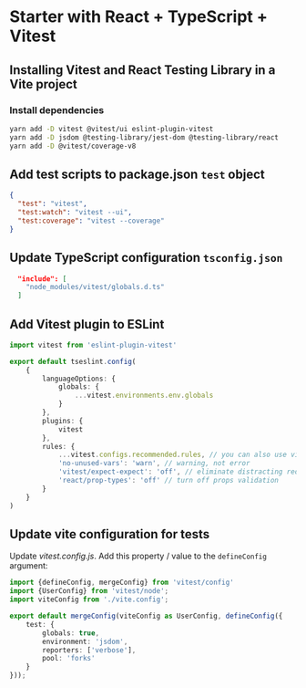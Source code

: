 # Starter with React + TypeScript + Vitest

## Installing Vitest and React Testing Library in a Vite project

### Install dependencies

```sh
yarn add -D vitest @vitest/ui eslint-plugin-vitest
yarn add -D jsdom @testing-library/jest-dom @testing-library/react
yarn add -D @vitest/coverage-v8
```

## Add test scripts to package.json `test` object

```json
{
  "test": "vitest",
  "test:watch": "vitest --ui",
  "test:coverage": "vitest --coverage"
}
```

## Update TypeScript configuration `tsconfig.json`

```json
  "include": [
    "node_modules/vitest/globals.d.ts"
  ]
```

## Add Vitest plugin to ESLint

```ts
import vitest from 'eslint-plugin-vitest'

export default tseslint.config(
    {
        languageOptions: {
            globals: {
                ...vitest.environments.env.globals
            }
        },
        plugins: {
            vitest
        },
        rules: {
            ...vitest.configs.recommended.rules, // you can also use vitest.configs.all.rules to enable all rules
            'no-unused-vars': 'warn', // warning, not error
            'vitest/expect-expect': 'off', // eliminate distracting red squiggles while writing tests
            'react/prop-types': 'off' // turn off props validation
        }
    }
)
```

## Update vite configuration for tests

Update _vitest.config.js_. Add this property / value to the `defineConfig` argument:

```ts
import {defineConfig, mergeConfig} from 'vitest/config'
import {UserConfig} from 'vitest/node';
import viteConfig from './vite.config';

export default mergeConfig(viteConfig as UserConfig, defineConfig({
    test: {
        globals: true,
        environment: 'jsdom',
        reporters: ['verbose'],
        pool: 'forks'
    }
}));
```